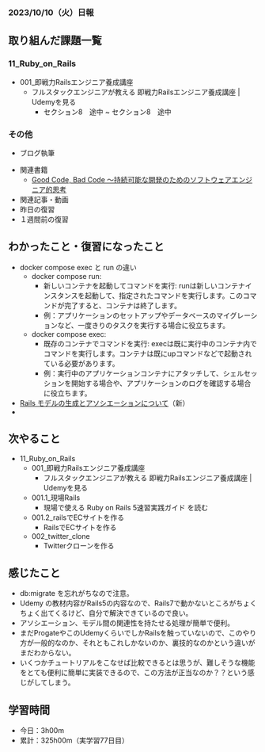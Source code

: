 ### 2023/10/10（火）日報
## 取り組んだ課題一覧

### 11_Ruby_on_Rails
  - 001_即戦力Railsエンジニア養成講座
    - フルスタックエンジニアが教える 即戦力Railsエンジニア養成講座 | Udemyを見る
      - セクション8　途中 ~ セクション8　途中


### その他
- ブログ執筆
  <!-- - [Rails link_toメソッドの引数にモデルのインスタンスを直接渡したら、showに遷移できる](https://tatsuki-ju.hatenablog.com/entry/2023/10/06/125142) -->
<!-- - 模写コーディング
  - [作って学ぶコーディング学習サイト](https://code-step.com/)
    - [【入門編】recipemenu](https://github.com/imahoritatsuki/copyingCoding/tree/main/introductory-recipemenu/output) -->
- 関連書籍
  - [Good Code, Bad Code ～持続可能な開発のためのソフトウェアエンジニア的思考](https://amzn.asia/d/7NzMcZp)
- 関連記事・動画
  <!-- - [エンジニアの情報収集法まとめ](https://qiita.com/nesheep5/items/e7196ba496e59bb2aa28) -->
- 昨日の復習
- １週間前の復習

## わかったこと・復習になったこと
  - docker compose exec と run の違い
    - docker compose run:
      - 新しいコンテナを起動してコマンドを実行: runは新しいコンテナインスタンスを起動して、指定されたコマンドを実行します。このコマンドが完了すると、コンテナは終了します。
      - 例：アプリケーションのセットアップやデータベースのマイグレーションなど、一度きりのタスクを実行する場合に役立ちます。
    - docker compose exec:
      - 既存のコンテナでコマンドを実行: execは既に実行中のコンテナ内でコマンドを実行します。コンテナは既にupコマンドなどで起動されている必要があります。
      - 例：実行中のアプリケーションコンテナにアタッチして、シェルセッションを開始する場合や、アプリケーションのログを確認する場合に役立ちます。
  - [Rails モデルの生成とアソシエーションについて](https://www.notion.so/Rails-e34d37f60a4544448d70987f3b3cf545?pvs=4)（新）
  - 
## 次やること
- 11_Ruby_on_Rails
  - 001_即戦力Railsエンジニア養成講座
    - フルスタックエンジニアが教える 即戦力Railsエンジニア養成講座 | Udemyを見る
  - 001.1_現場Rails
    - 現場で使える Ruby on Rails 5速習実践ガイド を読む
  - 001.2_railsでECサイトを作る
    - RailsでECサイトを作る
  - 002_twitter_clone
    - Twitterクローンを作る

## 感じたこと
- db:migrate を忘れがちなので注意。
- Udemy の教材内容がRails5の内容なので、Rails7で動かないところがちょくちょく出てくるけど、自分で解決できているので良い。
- アソシエーション、モデル間の関連性を持たせる処理が簡単で便利。
- まだProgateやこのUdemyくらいでしかRailsを触っていないので、このやり方が一般的なのか、それともこれしかないのか、裏技的なのかという違いがまだわからない。
- いくつかチュートリアルをこなせば比較できるとは思うが、難しそうな機能をとても便利に簡単に実装できるので、この方法が正当なのか？？という感じがしてしまう。
## 学習時間
- 今日：3h00m
- 累計：325h00m（実学習77日目）

